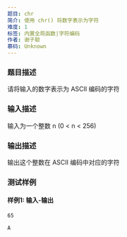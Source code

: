 ```yaml
---
题目: chr
简介: 使用 chr() 将数字表示为字符
难度: 1
标签: 内置全局函数|字符编码
作者: 谢子聪
慕码: Unknown
---
```


### 题目描述

请将输入的数字表示为 ASCII 编码的字符

### 输入描述

输入为一个整数 n (0 < n < 256) 

### 输出描述

输出这个整数在 ASCII 编码中对应的字符

### 测试样例

#### 样例1: 输入-输出

```
65
```

```
A
```

